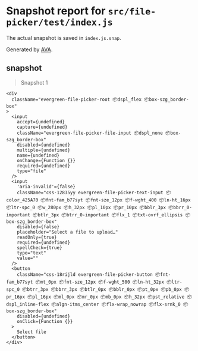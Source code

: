 # Snapshot report for `src/file-picker/test/index.js`

The actual snapshot is saved in `index.js.snap`.

Generated by [AVA](https://ava.li).

## snapshot

> Snapshot 1

    <div
      className="evergreen-file-picker-root 📦dspl_flex 📦box-szg_border-box"
    >
      <input
        accept={undefined}
        capture={undefined}
        className="evergreen-file-picker-file-input 📦dspl_none 📦box-szg_border-box"
        disabled={undefined}
        multiple={undefined}
        name={undefined}
        onChange={Function {}}
        required={undefined}
        type="file"
      />
      <input
        'aria-invalid'={false}
        className="css-12835yy evergreen-file-picker-text-input 📦color_425A70 📦fnt-fam_b77syt 📦fnt-sze_12px 📦f-wght_400 📦ln-ht_16px 📦ltr-spc_0 📦w_280px 📦h_32px 📦pl_10px 📦pr_10px 📦bblr_3px 📦bbrr_0-important 📦btlr_3px 📦btrr_0-important 📦flx_1 📦txt-ovrf_ellipsis 📦box-szg_border-box"
        disabled={false}
        placeholder="Select a file to upload…"
        readOnly={true}
        required={undefined}
        spellCheck={true}
        type="text"
        value=""
      />
      <button
        className="css-18rijld evergreen-file-picker-button 📦fnt-fam_b77syt 📦mt_0px 📦fnt-sze_12px 📦f-wght_500 📦ln-ht_32px 📦ltr-spc_0 📦btrr_3px 📦bbrr_3px 📦btlr_0px 📦bblr_0px 📦pt_0px 📦pb_0px 📦pr_16px 📦pl_16px 📦ml_0px 📦mr_0px 📦mb_0px 📦h_32px 📦pst_relative 📦dspl_inline-flex 📦algn-itms_center 📦flx-wrap_nowrap 📦flx-srnk_0 📦box-szg_border-box"
        disabled={undefined}
        onClick={Function {}}
      >
        Select file
      </button>
    </div>
